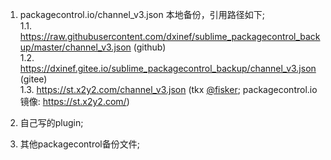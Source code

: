 1. packagecontrol.io/channel_v3.json 本地备份，引用路径如下;  
1.1. https://raw.githubusercontent.com/dxinef/sublime_packagecontrol_backup/master/channel_v3.json (github)  
1.2. https://dxinef.gitee.io/sublime_packagecontrol_backup/channel_v3.json (gitee)  
1.3. https://st.x2y2.com/channel_v3.json  (tkx [@fisker](https://github.com/fisker); packagecontrol.io 镜像: https://st.x2y2.com/)  

2. 自己写的plugin;  
3. 其他packagecontrol备份文件;  
